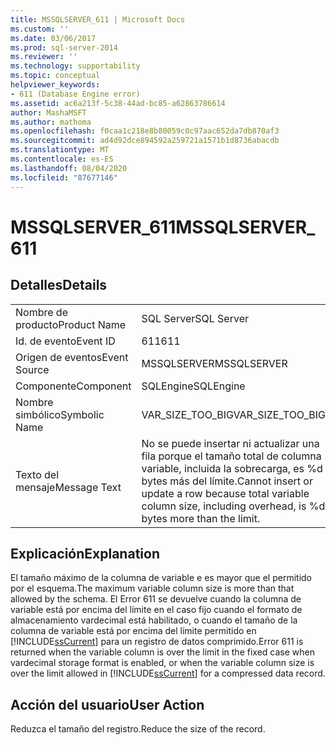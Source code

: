 ```yaml
---
title: MSSQLSERVER_611 | Microsoft Docs
ms.custom: ''
ms.date: 03/06/2017
ms.prod: sql-server-2014
ms.reviewer: ''
ms.technology: supportability
ms.topic: conceptual
helpviewer_keywords:
- 611 (Database Engine error)
ms.assetid: ac6a213f-5c38-44ad-bc85-a62863786614
author: MashaMSFT
ms.author: mathoma
ms.openlocfilehash: f0caa1c218e8b80059c0c97aac652da7db870af3
ms.sourcegitcommit: ad4d92dce894592a259721a1571b1d8736abacdb
ms.translationtype: MT
ms.contentlocale: es-ES
ms.lasthandoff: 08/04/2020
ms.locfileid: "87677146"
---
```

# <a name="mssqlserver_611"></a><span data-ttu-id="d14d4-102">MSSQLSERVER_611</span><span class="sxs-lookup"><span data-stu-id="d14d4-102">MSSQLSERVER_611</span></span>
    
## <a name="details"></a><span data-ttu-id="d14d4-103">Detalles</span><span class="sxs-lookup"><span data-stu-id="d14d4-103">Details</span></span>  
  
|||  
|-|-|  
|<span data-ttu-id="d14d4-104">Nombre de producto</span><span class="sxs-lookup"><span data-stu-id="d14d4-104">Product Name</span></span>|<span data-ttu-id="d14d4-105">SQL Server</span><span class="sxs-lookup"><span data-stu-id="d14d4-105">SQL Server</span></span>|  
|<span data-ttu-id="d14d4-106">Id. de evento</span><span class="sxs-lookup"><span data-stu-id="d14d4-106">Event ID</span></span>|<span data-ttu-id="d14d4-107">611</span><span class="sxs-lookup"><span data-stu-id="d14d4-107">611</span></span>|  
|<span data-ttu-id="d14d4-108">Origen de eventos</span><span class="sxs-lookup"><span data-stu-id="d14d4-108">Event Source</span></span>|<span data-ttu-id="d14d4-109">MSSQLSERVER</span><span class="sxs-lookup"><span data-stu-id="d14d4-109">MSSQLSERVER</span></span>|  
|<span data-ttu-id="d14d4-110">Componente</span><span class="sxs-lookup"><span data-stu-id="d14d4-110">Component</span></span>|<span data-ttu-id="d14d4-111">SQLEngine</span><span class="sxs-lookup"><span data-stu-id="d14d4-111">SQLEngine</span></span>|  
|<span data-ttu-id="d14d4-112">Nombre simbólico</span><span class="sxs-lookup"><span data-stu-id="d14d4-112">Symbolic Name</span></span>|<span data-ttu-id="d14d4-113">VAR_SIZE_TOO_BIG</span><span class="sxs-lookup"><span data-stu-id="d14d4-113">VAR_SIZE_TOO_BIG</span></span>|  
|<span data-ttu-id="d14d4-114">Texto del mensaje</span><span class="sxs-lookup"><span data-stu-id="d14d4-114">Message Text</span></span>|<span data-ttu-id="d14d4-115">No se puede insertar ni actualizar una fila porque el tamaño total de columna variable, incluida la sobrecarga, es %d bytes más del límite.</span><span class="sxs-lookup"><span data-stu-id="d14d4-115">Cannot insert or update a row because total variable column size, including overhead, is %d bytes more than the limit.</span></span>|  
  
## <a name="explanation"></a><span data-ttu-id="d14d4-116">Explicación</span><span class="sxs-lookup"><span data-stu-id="d14d4-116">Explanation</span></span>  
 <span data-ttu-id="d14d4-117">El tamaño máximo de la columna de variable e es mayor que el permitido por el esquema.</span><span class="sxs-lookup"><span data-stu-id="d14d4-117">The maximum variable column size is more than that allowed by the schema.</span></span> <span data-ttu-id="d14d4-118">El Error 611 se devuelve cuando la columna de variable está por encima del límite en el caso fijo cuando el formato de almacenamiento vardecimal está habilitado, o cuando el tamaño de la columna de variable está por encima del límite permitido en [!INCLUDE[ssCurrent](../../includes/sscurrent-md.md)] para un registro de datos comprimido.</span><span class="sxs-lookup"><span data-stu-id="d14d4-118">Error 611 is returned when the variable column is over the limit in the fixed case when vardecimal storage format is enabled, or when the variable column size is over the limit allowed in [!INCLUDE[ssCurrent](../../includes/sscurrent-md.md)] for a compressed data record.</span></span>  
  
## <a name="user-action"></a><span data-ttu-id="d14d4-119">Acción del usuario</span><span class="sxs-lookup"><span data-stu-id="d14d4-119">User Action</span></span>  
 <span data-ttu-id="d14d4-120">Reduzca el tamaño del registro.</span><span class="sxs-lookup"><span data-stu-id="d14d4-120">Reduce the size of the record.</span></span>  
  
  
